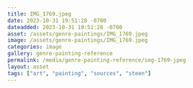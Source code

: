 ```yaml
---
title: IMG_1769.jpeg
date: 2023-10-31 19:51:28 -0700
dateadded: 2023-10-31 19:51:28 -0700
asset: /assets/genre-paintings/IMG_1769.jpeg
image: /assets/genre-paintings/IMG_1769.jpeg
categories: image
gallery: genre-painting-reference
permalink: /media/genre-painting-reference/img-1769-jpeg
layout: asset
tags: ["art", "painting", "sources", "steen"]
--- 
```

